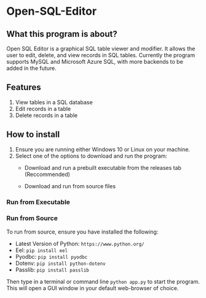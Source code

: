 # Open-SQL-Editor

## **What this program is about?**
Open SQL Editor is a graphical SQL table viewer and modifier. It allows the user to edit, delete, and view records in SQL tables. Currently the program supports MySQL and Microsoft Azure SQL, with more backends to be added in the future.

## **Features**
  1. View tables in a SQL database
  2. Edit records in a table
  3. Delete records in a table

## **How to install**
  1. Ensure you are running either Windows 10 or Linux on your machine.
  2. Select one of the options to download and run the program:
     + Download and run a prebuilt executable from the releases tab (Reccommended)
     
     + Download and run from source files
  
### Run from Executable 

### Run from Source
To run from source, ensure you have installed the following:
- Latest Version of Python: ```https://www.python.org/```
- Eel: ```pip install eel```
- Pyodbc: ```pip install pyodbc```
- Dotenv: ```pip install python-dotenv```
- Passlib: ```pip install passlib```

Then type in a terminal or command line ```python app.py``` to start the program. This will open a GUI window in your default web-browser of choice.
  
